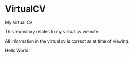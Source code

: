 # VirtualCV
My Virtual CV

This repository relates to my virtual cv website.

All information in the virtual cv is correct as at time of viewing.


<!DOCTYPE html>
<html>
 
<head>
    <title>
        First Web Page
    </title>
</head>
 
<body>
    Hello World!
</body>
 
</html>
